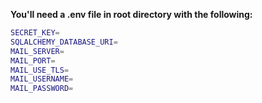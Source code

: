**You'll need a .env file in root directory with the following:**

```bash
SECRET_KEY=
SQLALCHEMY_DATABASE_URI=
MAIL_SERVER=
MAIL_PORT=
MAIL_USE_TLS=
MAIL_USERNAME=
MAIL_PASSWORD=
```